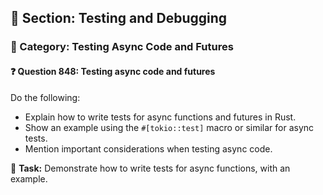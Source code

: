 ## 📘 Section: Testing and Debugging
### 🔹 Category: Testing Async Code and Futures
#### ❓ Question 848: Testing async code and futures

Do the following:

- Explain how to write tests for async functions and futures in Rust.
- Show an example using the `#[tokio::test]` macro or similar for async tests.
- Mention important considerations when testing async code.

🔧 **Task:** Demonstrate how to write tests for async functions, with an example.

